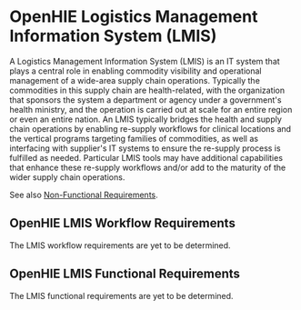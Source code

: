 # OpenHIE Logistics Management Information System  (LMIS)

A Logistics Management Information System (LMIS) is an IT system that plays a central role in enabling commodity visibility and operational management of a wide-area supply chain operations. Typically the commodities in this supply chain are health-related, with the organization that sponsors the system a department or agency under a government's health ministry, and the operation is carried out at scale for an entire region or even an entire nation. An LMIS typically bridges the health and supply chain operations by enabling re-supply workflows for clinical locations and the vertical programs targeting families of commodities, as well as interfacing with supplier's IT systems to ensure the re-supply process is fulfilled as needed.  Particular LMIS tools may have additional capabilities that enhance these re-supply workflows and/or add to the maturity of the wider supply chain operations.

See also [Non-Functional Requirements](non-functional-requirements.md).&#x20;

## **OpenHIE LMIS Workflow Requirements**&#x20;

The LMIS workflow requirements are yet to be determined.&#x20;

## **OpenHIE LMIS Functional Requirements**

The LMIS functional requirements are yet to be determined.&#x20;

